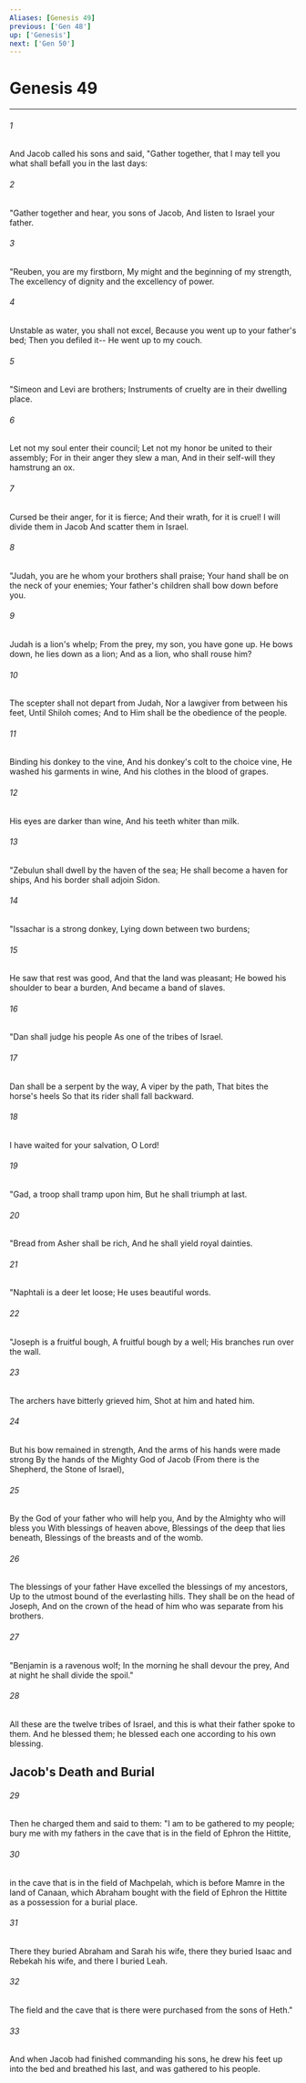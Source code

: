 ```yaml
---
Aliases: [Genesis 49]
previous: ['Gen 48']
up: ['Genesis']
next: ['Gen 50']
---
```

# Genesis 49

***


###### 1 
And Jacob called his sons and said, "Gather together, that I may tell you what shall befall you in the last days: 

###### 2 
"Gather together and hear, you sons of Jacob, And listen to Israel your father. 

###### 3 
"Reuben, you are my firstborn, My might and the beginning of my strength, The excellency of dignity and the excellency of power. 

###### 4 
Unstable as water, you shall not excel, Because you went up to your father's bed; Then you defiled it-- He went up to my couch. 

###### 5 
"Simeon and Levi are brothers; Instruments of cruelty are in their dwelling place. 

###### 6 
Let not my soul enter their council; Let not my honor be united to their assembly; For in their anger they slew a man, And in their self-will they hamstrung an ox. 

###### 7 
Cursed be their anger, for it is fierce; And their wrath, for it is cruel! I will divide them in Jacob And scatter them in Israel. 

###### 8 
"Judah, you are he whom your brothers shall praise; Your hand shall be on the neck of your enemies; Your father's children shall bow down before you. 

###### 9 
Judah is a lion's whelp; From the prey, my son, you have gone up. He bows down, he lies down as a lion; And as a lion, who shall rouse him? 

###### 10 
The scepter shall not depart from Judah, Nor a lawgiver from between his feet, Until Shiloh comes; And to Him shall be the obedience of the people. 

###### 11 
Binding his donkey to the vine, And his donkey's colt to the choice vine, He washed his garments in wine, And his clothes in the blood of grapes. 

###### 12 
His eyes are darker than wine, And his teeth whiter than milk. 

###### 13 
"Zebulun shall dwell by the haven of the sea; He shall become a haven for ships, And his border shall adjoin Sidon. 

###### 14 
"Issachar is a strong donkey, Lying down between two burdens; 

###### 15 
He saw that rest was good, And that the land was pleasant; He bowed his shoulder to bear a burden, And became a band of slaves. 

###### 16 
"Dan shall judge his people As one of the tribes of Israel. 

###### 17 
Dan shall be a serpent by the way, A viper by the path, That bites the horse's heels So that its rider shall fall backward. 

###### 18 
I have waited for your salvation, O Lord! 

###### 19 
"Gad, a troop shall tramp upon him, But he shall triumph at last. 

###### 20 
"Bread from Asher shall be rich, And he shall yield royal dainties. 

###### 21 
"Naphtali is a deer let loose; He uses beautiful words. 

###### 22 
"Joseph is a fruitful bough, A fruitful bough by a well; His branches run over the wall. 

###### 23 
The archers have bitterly grieved him, Shot at him and hated him. 

###### 24 
But his bow remained in strength, And the arms of his hands were made strong By the hands of the Mighty God of Jacob (From there is the Shepherd, the Stone of Israel), 

###### 25 
By the God of your father who will help you, And by the Almighty who will bless you With blessings of heaven above, Blessings of the deep that lies beneath, Blessings of the breasts and of the womb. 

###### 26 
The blessings of your father Have excelled the blessings of my ancestors, Up to the utmost bound of the everlasting hills. They shall be on the head of Joseph, And on the crown of the head of him who was separate from his brothers. 

###### 27 
"Benjamin is a ravenous wolf; In the morning he shall devour the prey, And at night he shall divide the spoil." 

###### 28 
All these are the twelve tribes of Israel, and this is what their father spoke to them. And he blessed them; he blessed each one according to his own blessing.

## Jacob's Death and Burial 

###### 29 
Then he charged them and said to them: "I am to be gathered to my people; bury me with my fathers in the cave that is in the field of Ephron the Hittite, 

###### 30 
in the cave that is in the field of Machpelah, which is before Mamre in the land of Canaan, which Abraham bought with the field of Ephron the Hittite as a possession for a burial place. 

###### 31 
There they buried Abraham and Sarah his wife, there they buried Isaac and Rebekah his wife, and there I buried Leah. 

###### 32 
The field and the cave that is there were purchased from the sons of Heth." 

###### 33 
And when Jacob had finished commanding his sons, he drew his feet up into the bed and breathed his last, and was gathered to his people.
